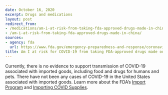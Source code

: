 ```yaml
---
date: October 16, 2020
excerpt: Drugs and medications
layout: post
redirect_from:
- /medications/am-i-at-risk-from-taking-fda-approved-drugs-made-in-china/
- /am-i-at-risk-from-taking-fda-approved-drugs-made-in-china/
sources:
- agency: fda
  url: https://www.fda.gov/emergency-preparedness-and-response/coronavirus-disease-2019-covid-19/covid-19-frequently-asked-questions
title: Am I at risk for COVID-19 from taking FDA-approved drugs made outside the United States?
---
```


Currently, there is no evidence to support transmission of COVID-19 associated with imported goods, including food and drugs for humans and pets. There have not been any cases of COVID-19 in the United States associated with imported goods. Learn more about the FDA’s [Import Program](https://www.fda.gov/industry/import-program-food-and-drug-administration-fda) and [Importing COVID Supplies](https://www.fda.gov/industry/import-program-food-and-drug-administration-fda/importing-covid-19-supplies).
